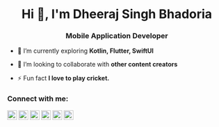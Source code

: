 <h1 align="center">Hi 👋, I'm Dheeraj Singh Bhadoria</h1>
<h3 align="center">Mobile Application Developer</h3>

- 🌱 I’m currently exploring **Kotlin, Flutter, SwiftUI**

- 👯 I’m looking to collaborate with **other content creators**

- ⚡ Fun fact **I love to play cricket.**

### Connect with me:

<a href="https://twitter.com/bhadoriadheeru" target="blank"><img src="https://cdn.jsdelivr.net/npm/simple-icons@3.0.1/icons/twitter.svg" alt="abuanwar072" height="22" width="22" /></a>
<a href="https://in.linkedin.com/in/dheeraj-singh-bhadoria-android-developer" target="blank"><img src="https://cdn.jsdelivr.net/npm/simple-icons@3.0.1/icons/linkedin.svg" alt="Dheeraj Singh Bhadoria" height="22" width="22" /></a>
<a href="https://medium.com/@dheerubhadoria" target="blank"><img src="https://cdn.jsdelivr.net/npm/simple-icons@3.0.1/icons/medium.svg" alt="abuanwar072" height="22" width="22" /></a>
<a href="https://stackoverflow.com/users/10562311/dheeraj-singh-bhadoria" target="blank"><img src="https://cdn.jsdelivr.net/npm/simple-icons@3.0.1/icons/stackoverflow.svg" alt="Dheeraj Singh Bhadoria" height="22" width="22" /></a>
<a href="https://pub.dev/publishers/dheeruapps.in/packages" target="blank"><img src="https://cdn.jsdelivr.net/npm/simple-icons@3.0.1/icons/flutter.svg" alt="Dheeraj Singh Bhadoria" height="22" width="22" /></a>
<a href="https://developers.google.com/profile/u/dheeraj-singh-bhadoria" target="blank"><img src="https://cdn.jsdelivr.net/npm/simple-icons@3.0.1/icons/google.svg" alt="Dheeraj Singh Bhadoria" height="22" width="22" /></a>

